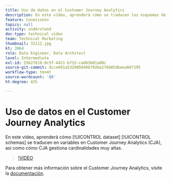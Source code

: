 ```yaml
---
title: Uso de datos en el Customer Journey Analytics
description: En este vídeo, aprenderá cómo se traducen los esquemas de conjuntos de datos en variables en Customer Journey Analytics (CJA) de Adobe, así como la forma en la que CJA gestiona cardinalidades elevadas.
feature: Conexiones
topics: null
activity: understand
doc-type: technical video
team: Technical Marketing
thumbnail: 32112.jpg
kt: 3964
role: Data Engineer, Data Architect
level: Intermediate
exl-id: 5562f818-0c5f-4421-b715-ca083b81a00c
source-git-commit: dcce691a53200504967926e176b85dbeea667195
workflow-type: tm+mt
source-wordcount: '88'
ht-degree: 42%

---
```


# Uso de datos en el Customer Journey Analytics

En este vídeo, aprenderá cómo [!UICONTROL dataset] [!UICONTROL schemas] se traducen en variables en Customer Journey Analytics (CJA), así como cómo CJA gestiona cardinalidades muy altas.

>[!VIDEO](https://video.tv.adobe.com/v/32112/?quality=12)

Para obtener más información sobre el Customer Journey Analytics, visite la [documentación](https://docs.adobe.com/content/help/es-ES/analytics-platform/using/cja-landing.html).
